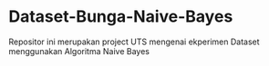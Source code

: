 # Dataset-Bunga-Naive-Bayes
Repositor ini merupakan project UTS mengenai ekperimen Dataset menggunakan Algoritma Naive Bayes
